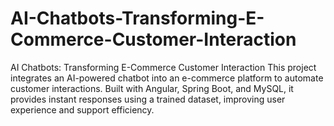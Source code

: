 # AI-Chatbots-Transforming-E-Commerce-Customer-Interaction
AI Chatbots: Transforming E-Commerce Customer Interaction This project integrates an AI-powered chatbot into an e-commerce platform to automate customer interactions. Built with Angular, Spring Boot, and MySQL, it provides instant responses using a trained dataset, improving user experience and support efficiency.

